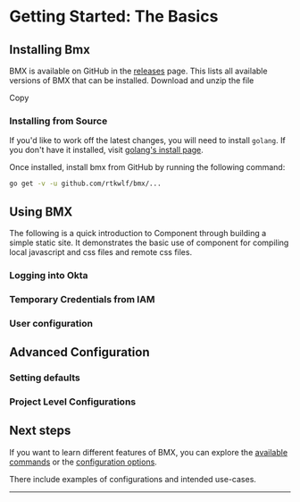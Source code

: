 # Getting Started: The Basics

## Installing Bmx

BMX is available on GitHub in the [releases](https://github.com/rtkwlf/bmx/releases) page. This lists all available versions of BMX that can be installed. Download and unzip the file

Copy

### Installing from Source

If you'd like to work off the latest changes, you will need to install `golang`. If you don't have it installed, visit [golang's install page]().

Once installed, install bmx from GitHub by running the following command:

```bash
go get -v -u github.com/rtkwlf/bmx/...
```

## Using BMX

The following is a quick introduction to Component through building a simple
static site.  It demonstrates the basic use of component for compiling local
javascript and css files and remote css files.

### Logging into Okta


### Temporary Credentials from IAM

### User configuration

## Advanced Configuration

### Setting defaults

### Project Level Configurations

## Next steps

If you want to learn different features of BMX, you can explore the [available commands](./commands) or the [configuration options](./config).

There include examples of configurations and intended use-cases.

-----
